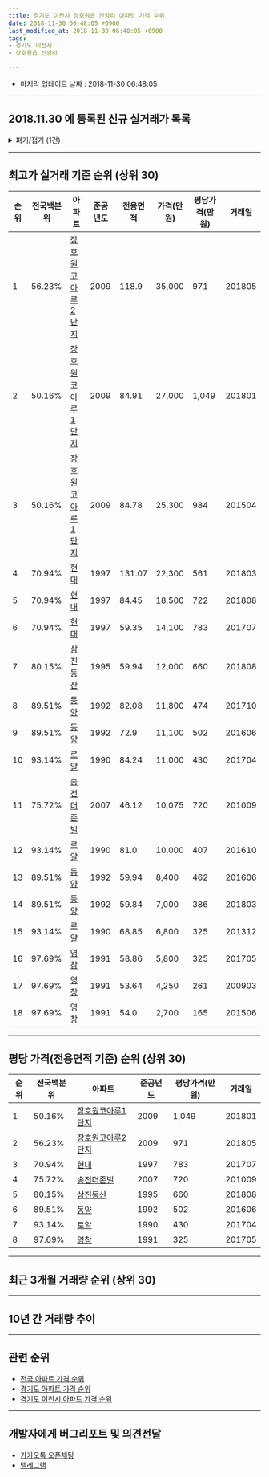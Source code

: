 ```yaml
---
title: 경기도 이천시 장호원읍 진암리 아파트 가격 순위
date: 2018-11-30 06:48:05 +0900
last_modified_at: 2018-11-30 06:48:05 +0900
tags:
- 경기도 이천시
- 장호원읍 진암리

---
```


* 마지막 업데이트 날짜 : 2018-11-30 06:48:05

---

## 2018.11.30 에 등록된 신규 실거래가 목록

<details>
<summary>펴기/접기 (1건)</summary>
<div markdown="1">

|아파트|전국백분위|준공년도|전용면적|가격(만원)|평당가격(만원)|거래일|
|---|---|---|---|---|---|---|
|[현대](https://search.naver.com/search.naver?query=%EA%B2%BD%EA%B8%B0%EB%8F%84+%EC%9D%B4%EC%B2%9C%EC%8B%9C+%EC%9E%A5%ED%98%B8%EC%9B%90%EC%9D%8D+%EC%A7%84%EC%95%94%EB%A6%AC+%ED%98%84%EB%8C%80)|70.94%|1997|59.35|12,000|667|<span style="color:red">201811</span>|


</div>
</details>

---

## 최고가 실거래 기준 순위 (상위 30)


|순위|전국백분위|아파트|준공년도|전용면적|가격(만원)|평당가격(만원)|거래일|
|---|---|---|---|---|---|---|---|
|1|56.23%|[장호원코아루2단지](https://search.naver.com/search.naver?query=%EA%B2%BD%EA%B8%B0%EB%8F%84+%EC%9D%B4%EC%B2%9C%EC%8B%9C+%EC%9E%A5%ED%98%B8%EC%9B%90%EC%9D%8D+%EC%A7%84%EC%95%94%EB%A6%AC+%EC%9E%A5%ED%98%B8%EC%9B%90%EC%BD%94%EC%95%84%EB%A3%A82%EB%8B%A8%EC%A7%80)|2009|118.9|35,000|971|201805|
|2|50.16%|[장호원코아루1단지](https://search.naver.com/search.naver?query=%EA%B2%BD%EA%B8%B0%EB%8F%84+%EC%9D%B4%EC%B2%9C%EC%8B%9C+%EC%9E%A5%ED%98%B8%EC%9B%90%EC%9D%8D+%EC%A7%84%EC%95%94%EB%A6%AC+%EC%9E%A5%ED%98%B8%EC%9B%90%EC%BD%94%EC%95%84%EB%A3%A81%EB%8B%A8%EC%A7%80)|2009|84.91|27,000|1,049|201801|
|3|50.16%|[장호원코아루1단지](https://search.naver.com/search.naver?query=%EA%B2%BD%EA%B8%B0%EB%8F%84+%EC%9D%B4%EC%B2%9C%EC%8B%9C+%EC%9E%A5%ED%98%B8%EC%9B%90%EC%9D%8D+%EC%A7%84%EC%95%94%EB%A6%AC+%EC%9E%A5%ED%98%B8%EC%9B%90%EC%BD%94%EC%95%84%EB%A3%A81%EB%8B%A8%EC%A7%80)|2009|84.78|25,300|984|201504|
|4|70.94%|[현대](https://search.naver.com/search.naver?query=%EA%B2%BD%EA%B8%B0%EB%8F%84+%EC%9D%B4%EC%B2%9C%EC%8B%9C+%EC%9E%A5%ED%98%B8%EC%9B%90%EC%9D%8D+%EC%A7%84%EC%95%94%EB%A6%AC+%ED%98%84%EB%8C%80)|1997|131.07|22,300|561|201803|
|5|70.94%|[현대](https://search.naver.com/search.naver?query=%EA%B2%BD%EA%B8%B0%EB%8F%84+%EC%9D%B4%EC%B2%9C%EC%8B%9C+%EC%9E%A5%ED%98%B8%EC%9B%90%EC%9D%8D+%EC%A7%84%EC%95%94%EB%A6%AC+%ED%98%84%EB%8C%80)|1997|84.45|18,500|722|201808|
|6|70.94%|[현대](https://search.naver.com/search.naver?query=%EA%B2%BD%EA%B8%B0%EB%8F%84+%EC%9D%B4%EC%B2%9C%EC%8B%9C+%EC%9E%A5%ED%98%B8%EC%9B%90%EC%9D%8D+%EC%A7%84%EC%95%94%EB%A6%AC+%ED%98%84%EB%8C%80)|1997|59.35|14,100|783|201707|
|7|80.15%|[삼진동산](https://search.naver.com/search.naver?query=%EA%B2%BD%EA%B8%B0%EB%8F%84+%EC%9D%B4%EC%B2%9C%EC%8B%9C+%EC%9E%A5%ED%98%B8%EC%9B%90%EC%9D%8D+%EC%A7%84%EC%95%94%EB%A6%AC+%EC%82%BC%EC%A7%84%EB%8F%99%EC%82%B0)|1995|59.94|12,000|660|201808|
|8|89.51%|[동양](https://search.naver.com/search.naver?query=%EA%B2%BD%EA%B8%B0%EB%8F%84+%EC%9D%B4%EC%B2%9C%EC%8B%9C+%EC%9E%A5%ED%98%B8%EC%9B%90%EC%9D%8D+%EC%A7%84%EC%95%94%EB%A6%AC+%EB%8F%99%EC%96%91)|1992|82.08|11,800|474|201710|
|9|89.51%|[동양](https://search.naver.com/search.naver?query=%EA%B2%BD%EA%B8%B0%EB%8F%84+%EC%9D%B4%EC%B2%9C%EC%8B%9C+%EC%9E%A5%ED%98%B8%EC%9B%90%EC%9D%8D+%EC%A7%84%EC%95%94%EB%A6%AC+%EB%8F%99%EC%96%91)|1992|72.9|11,100|502|201606|
|10|93.14%|[로얄](https://search.naver.com/search.naver?query=%EA%B2%BD%EA%B8%B0%EB%8F%84+%EC%9D%B4%EC%B2%9C%EC%8B%9C+%EC%9E%A5%ED%98%B8%EC%9B%90%EC%9D%8D+%EC%A7%84%EC%95%94%EB%A6%AC+%EB%A1%9C%EC%96%84)|1990|84.24|11,000|430|201704|
|11|75.72%|[송전더존빌](https://search.naver.com/search.naver?query=%EA%B2%BD%EA%B8%B0%EB%8F%84+%EC%9D%B4%EC%B2%9C%EC%8B%9C+%EC%9E%A5%ED%98%B8%EC%9B%90%EC%9D%8D+%EC%A7%84%EC%95%94%EB%A6%AC+%EC%86%A1%EC%A0%84%EB%8D%94%EC%A1%B4%EB%B9%8C)|2007|46.12|10,075|720|201009|
|12|93.14%|[로얄](https://search.naver.com/search.naver?query=%EA%B2%BD%EA%B8%B0%EB%8F%84+%EC%9D%B4%EC%B2%9C%EC%8B%9C+%EC%9E%A5%ED%98%B8%EC%9B%90%EC%9D%8D+%EC%A7%84%EC%95%94%EB%A6%AC+%EB%A1%9C%EC%96%84)|1990|81.0|10,000|407|201610|
|13|89.51%|[동양](https://search.naver.com/search.naver?query=%EA%B2%BD%EA%B8%B0%EB%8F%84+%EC%9D%B4%EC%B2%9C%EC%8B%9C+%EC%9E%A5%ED%98%B8%EC%9B%90%EC%9D%8D+%EC%A7%84%EC%95%94%EB%A6%AC+%EB%8F%99%EC%96%91)|1992|59.94|8,400|462|201606|
|14|89.51%|[동양](https://search.naver.com/search.naver?query=%EA%B2%BD%EA%B8%B0%EB%8F%84+%EC%9D%B4%EC%B2%9C%EC%8B%9C+%EC%9E%A5%ED%98%B8%EC%9B%90%EC%9D%8D+%EC%A7%84%EC%95%94%EB%A6%AC+%EB%8F%99%EC%96%91)|1992|59.84|7,000|386|201803|
|15|93.14%|[로얄](https://search.naver.com/search.naver?query=%EA%B2%BD%EA%B8%B0%EB%8F%84+%EC%9D%B4%EC%B2%9C%EC%8B%9C+%EC%9E%A5%ED%98%B8%EC%9B%90%EC%9D%8D+%EC%A7%84%EC%95%94%EB%A6%AC+%EB%A1%9C%EC%96%84)|1990|68.85|6,800|325|201312|
|16|97.69%|[영창](https://search.naver.com/search.naver?query=%EA%B2%BD%EA%B8%B0%EB%8F%84+%EC%9D%B4%EC%B2%9C%EC%8B%9C+%EC%9E%A5%ED%98%B8%EC%9B%90%EC%9D%8D+%EC%A7%84%EC%95%94%EB%A6%AC+%EC%98%81%EC%B0%BD)|1991|58.86|5,800|325|201705|
|17|97.69%|[영창](https://search.naver.com/search.naver?query=%EA%B2%BD%EA%B8%B0%EB%8F%84+%EC%9D%B4%EC%B2%9C%EC%8B%9C+%EC%9E%A5%ED%98%B8%EC%9B%90%EC%9D%8D+%EC%A7%84%EC%95%94%EB%A6%AC+%EC%98%81%EC%B0%BD)|1991|53.64|4,250|261|200903|
|18|97.69%|[영창](https://search.naver.com/search.naver?query=%EA%B2%BD%EA%B8%B0%EB%8F%84+%EC%9D%B4%EC%B2%9C%EC%8B%9C+%EC%9E%A5%ED%98%B8%EC%9B%90%EC%9D%8D+%EC%A7%84%EC%95%94%EB%A6%AC+%EC%98%81%EC%B0%BD)|1991|54.0|2,700|165|201506|


---

## 평당 가격(전용면적 기준) 순위 (상위 30)


|순위|전국백분위|아파트|준공년도|평당가격(만원)|거래일|
|---|---|---|---|---|---|
|1|50.16%|[장호원코아루1단지](https://search.naver.com/search.naver?query=%EA%B2%BD%EA%B8%B0%EB%8F%84+%EC%9D%B4%EC%B2%9C%EC%8B%9C+%EC%9E%A5%ED%98%B8%EC%9B%90%EC%9D%8D+%EC%A7%84%EC%95%94%EB%A6%AC+%EC%9E%A5%ED%98%B8%EC%9B%90%EC%BD%94%EC%95%84%EB%A3%A81%EB%8B%A8%EC%A7%80)|2009|1,049|201801|
|2|56.23%|[장호원코아루2단지](https://search.naver.com/search.naver?query=%EA%B2%BD%EA%B8%B0%EB%8F%84+%EC%9D%B4%EC%B2%9C%EC%8B%9C+%EC%9E%A5%ED%98%B8%EC%9B%90%EC%9D%8D+%EC%A7%84%EC%95%94%EB%A6%AC+%EC%9E%A5%ED%98%B8%EC%9B%90%EC%BD%94%EC%95%84%EB%A3%A82%EB%8B%A8%EC%A7%80)|2009|971|201805|
|3|70.94%|[현대](https://search.naver.com/search.naver?query=%EA%B2%BD%EA%B8%B0%EB%8F%84+%EC%9D%B4%EC%B2%9C%EC%8B%9C+%EC%9E%A5%ED%98%B8%EC%9B%90%EC%9D%8D+%EC%A7%84%EC%95%94%EB%A6%AC+%ED%98%84%EB%8C%80)|1997|783|201707|
|4|75.72%|[송전더존빌](https://search.naver.com/search.naver?query=%EA%B2%BD%EA%B8%B0%EB%8F%84+%EC%9D%B4%EC%B2%9C%EC%8B%9C+%EC%9E%A5%ED%98%B8%EC%9B%90%EC%9D%8D+%EC%A7%84%EC%95%94%EB%A6%AC+%EC%86%A1%EC%A0%84%EB%8D%94%EC%A1%B4%EB%B9%8C)|2007|720|201009|
|5|80.15%|[삼진동산](https://search.naver.com/search.naver?query=%EA%B2%BD%EA%B8%B0%EB%8F%84+%EC%9D%B4%EC%B2%9C%EC%8B%9C+%EC%9E%A5%ED%98%B8%EC%9B%90%EC%9D%8D+%EC%A7%84%EC%95%94%EB%A6%AC+%EC%82%BC%EC%A7%84%EB%8F%99%EC%82%B0)|1995|660|201808|
|6|89.51%|[동양](https://search.naver.com/search.naver?query=%EA%B2%BD%EA%B8%B0%EB%8F%84+%EC%9D%B4%EC%B2%9C%EC%8B%9C+%EC%9E%A5%ED%98%B8%EC%9B%90%EC%9D%8D+%EC%A7%84%EC%95%94%EB%A6%AC+%EB%8F%99%EC%96%91)|1992|502|201606|
|7|93.14%|[로얄](https://search.naver.com/search.naver?query=%EA%B2%BD%EA%B8%B0%EB%8F%84+%EC%9D%B4%EC%B2%9C%EC%8B%9C+%EC%9E%A5%ED%98%B8%EC%9B%90%EC%9D%8D+%EC%A7%84%EC%95%94%EB%A6%AC+%EB%A1%9C%EC%96%84)|1990|430|201704|
|8|97.69%|[영창](https://search.naver.com/search.naver?query=%EA%B2%BD%EA%B8%B0%EB%8F%84+%EC%9D%B4%EC%B2%9C%EC%8B%9C+%EC%9E%A5%ED%98%B8%EC%9B%90%EC%9D%8D+%EC%A7%84%EC%95%94%EB%A6%AC+%EC%98%81%EC%B0%BD)|1991|325|201705|


---

## 최근 3개월 거래량 순위 (상위 30)


<div style="width:100%;">
    <canvas id="deal_count_ranking" height="250"></canvas>
</div>


<script>
new Chart(document.getElementById("deal_count_ranking"), {
    type: 'horizontalBar',
    data: {
        labels: ['현대', '동양', '송전더존빌'],
        datasets: [{
            label: '실거래 수',
            data: [4, 2, 1],
            borderColor: "rgba(255, 0, 128, 1)",
            backgroundColor: "rgba(255, 0, 128, 0.5)",
            fill: false,
        }]
    },
    options: {
        responsive: true,
        title: {
            display: true,
            text: '최근 3개월 거래량 순위'
        },
        tooltips: {
            mode: 'index',
            intersect: false,
            callbacks: {
                title: function(tooltipItems, data) {
                    return "실거래 수:";
                },
                label: function(tooltipItem, data) {
                    return data.labels[tooltipItem.index] + ": " + tooltipItem.xLabel;
                }
            }
        },
        hover: {
            mode: 'nearest',
            intersect: true
        },
        scales: {
            xAxes: [{
                display: true,
                scaleLabel: {
                    display: true,
                    labelString: '실거래 수'
                },
                ticks: {
                    suggestedMin: 0,
                }
            }],
            yAxes: [{
                display: true,
                ticks: {
                    autoSkip: false,
                    callback: function(value, index, values) {
                        if (value.length > 15)
                            return value.substr(0, 13) + "...";
                        else
                            return value;
                    }
                },
                scaleLabel: {
                    display: false,
                }
            }]
        }
    }
});

</script>


---

## 10년 간 거래량 추이


<div style="width:100%;">
    <canvas id="deal_progress" height="250"></canvas>
</div>

<script>
new Chart(document.getElementById("deal_progress"), {
    type: 'line',
    data: {
        labels: ['200811','200812','200901','200902','200903','200904','200905','200906','200907','200908','200909','200910','200911','200912','201001','201002','201003','201004','201005','201006','201007','201008','201009','201010','201011','201012','201101','201102','201103','201104','201105','201106','201107','201108','201109','201110','201111','201112','201201','201202','201203','201204','201205','201206','201207','201208','201209','201210','201211','201212','201301','201302','201303','201304','201305','201306','201307','201308','201309','201310','201311','201312','201401','201402','201403','201404','201405','201406','201407','201408','201409','201410','201411','201412','201501','201502','201503','201504','201505','201506','201507','201508','201509','201510','201511','201512','201601','201602','201603','201604','201605','201606','201607','201608','201609','201610','201611','201612','201701','201702','201703','201704','201705','201706','201707','201708','201709','201710','201711','201712','201801','201802','201803','201804','201805','201806','201807','201808','201809','201810','201811'],
        datasets: [{
            label: '실거래 수',
            pointRadius: 1,
            data: [2, 6, 6, 4, 7, 10, 1, 3, 6, 3, 2, 10, 16, 3, 0, 1, 4, 5, 4, 8, 2, 8, 23, 10, 15, 3, 11, 25, 21, 15, 19, 12, 11, 10, 12, 8, 12, 14, 16, 16, 12, 14, 14, 15, 10, 13, 17, 19, 10, 11, 7, 8, 8, 8, 7, 7, 8, 3, 6, 7, 7, 6, 8, 11, 9, 10, 5, 9, 6, 12, 21, 13, 16, 11, 12, 6, 11, 11, 9, 11, 5, 5, 12, 10, 13, 7, 9, 6, 10, 12, 10, 14, 9, 2, 10, 13, 5, 5, 6, 11, 7, 6, 6, 12, 7, 2, 2, 12, 7, 6, 8, 7, 7, 7, 6, 4, 4, 4, 3, 3, 1],
            borderColor: "rgba(255, 201, 14, 1)",
            backgroundColor: "rgba(255, 201, 14, 0.5)",
            fill: true,
        }]
    },
    options: {
        responsive: true,
        title: {
            display: true,
            text: '10년간 거래량 추이'
        },
        tooltips: {
            mode: 'index',
            intersect: false,
        },
        hover: {
            mode: 'nearest',
            intersect: true
        },
        scales: {
            xAxes: [{
                display: true,
                scaleLabel: {
                    display: true,
                    labelString: '년/월'
                }
            }],
            yAxes: [{
                display: true,
                ticks: {
                    suggestedMin: 0,
                },
                scaleLabel: {
                    display: true,
                    labelString: '실거래 수'
                }
            }]
        }
    }
});

</script>


---

## 관련 순위

- [전국 아파트 가격 순위](https://inasie.github.io/apt-ranking/전국)
- [경기도 아파트 가격 순위](https://inasie.github.io/apt-ranking/경기도)
- [경기도 이천시 아파트 가격 순위](https://inasie.github.io/apt-ranking/경기도-이천시)


---

## 개발자에게 버그리포트 및 의견전달

- [카카오톡 오픈채팅](https://open.kakao.com/o/gLJUAP4)
- [텔레그램](https://t.me/inasie)

